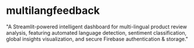 # multilangfeedback
"A Streamlit-powered intelligent dashboard for multi-lingual product review analysis, featuring automated language detection, sentiment classification, global insights visualization, and secure Firebase authentication &amp; storage."
